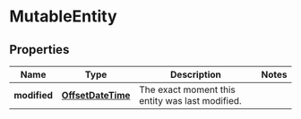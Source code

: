 
# MutableEntity

## Properties
Name | Type | Description | Notes
------------ | ------------- | ------------- | -------------
**modified** | [**OffsetDateTime**](OffsetDateTime.md) | The exact moment this entity was last modified. | 



